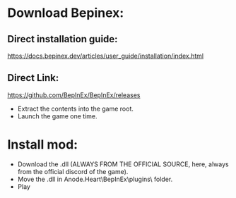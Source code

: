 
# Download Bepinex:

## Direct installation guide:
https://docs.bepinex.dev/articles/user_guide/installation/index.html

## Direct Link:
https://github.com/BepInEx/BepInEx/releases
- Extract the contents into the game root.
- Launch the game one time.

# Install mod:
- Download the .dll (ALWAYS FROM THE OFFICIAL SOURCE, here, always from the official discord of the game).
- Move the .dll in Anode.Heart\BepInEx\plugins\  folder.
- Play
